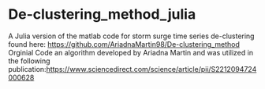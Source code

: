 # De-clustering_method_julia
A Julia version of the matlab code for storm surge time series de-clustering found here: https://github.com/AriadnaMartin98/De-clustering_method
Orginial Code an algorithm developed by Ariadna Martin and was utilized in the following publication:https://www.sciencedirect.com/science/article/pii/S2212094724000628
